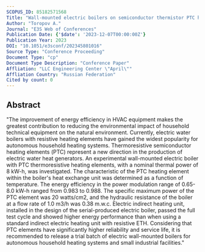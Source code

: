 ```yaml
---
SCOPUS_ID: 85182571568
Title: "Wall-mounted electric boilers on semiconductor thermistor PTC heating elements"
Author: "Toropov A."
Journal: "E3S Web of Conferences"
Publication Date: {'$date': '2023-12-07T00:00:00Z'}
Publication Year: 2023
DOI: "10.1051/e3sconf/202345801016"
Source Type: "Conference Proceeding"
Document Type: "cp"
Document Type Description: "Conference Paper"
Affliation: "LLC Engineering Center \"April\""
Affliation Country: "Russian Federation"
Cited by count: 0
---
```


## Abstract
"The improvement of energy efficiency in HVAC equipment makes the greatest contribution to reducing the environmental impact of household technical equipment on the natural environment. Currently, electric water boilers with resistive heating elements have gained the widest popularity for autonomous household heating systems. Thermoresistive semiconductor heating elements (РТС) represent a new direction in the production of electric water heat generators. An experimental wall-mounted electric boiler with РТС thermoresistive heating elements, with a nominal thermal power of 8 kW-h, was investigated. The characteristic of the РТС heating element within the boiler's heat exchange unit was determined as a function of temperature. The energy efficiency in the power modulation range of 0.65-8.0 kW-h ranged from 0.983 to 0.988. The specific maximum power of the РТС element was 20 watts/cm2, and the hydraulic resistance of the boiler at a flow rate of 1.0 m3/h was 0.38 m.w.c. Electric indirect heating unit, installed in the design of the serial-produced electric boiler, passed the full test cycle and showed higher energy performance than when using a standard indirect electric heating unit with resistive ETH. Considering that РТС elements have significantly higher reliability and service life, it is recommended to release a trial batch of electric wall-mounted boilers for autonomous household heating systems and small industrial facilities."
